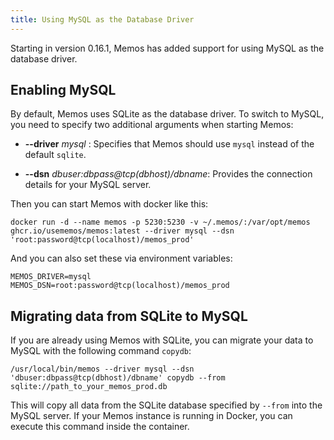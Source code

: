 ```yaml
---
title: Using MySQL as the Database Driver
---
```


Starting in version 0.16.1, Memos has added support for using MySQL as the database driver.

## Enabling MySQL

By default, Memos uses SQLite as the database driver. To switch to MySQL, you need to specify two additional arguments when starting Memos:

- **--driver** _mysql_ : Specifies that Memos should use `mysql` instead of the default `sqlite`.

- **--dsn** _dbuser:dbpass@tcp(dbhost)/dbname_: Provides the connection details for your MySQL server.

Then you can start Memos with docker like this:

```shell
docker run -d --name memos -p 5230:5230 -v ~/.memos/:/var/opt/memos ghcr.io/usememos/memos:latest --driver mysql --dsn 'root:password@tcp(localhost)/memos_prod'
```

And you can also set these via environment variables:

```
MEMOS_DRIVER=mysql
MEMOS_DSN=root:password@tcp(localhost)/memos_prod
```

## Migrating data from SQLite to MySQL

If you are already using Memos with SQLite, you can migrate your data to MySQL with the following command `copydb`:

```shell
/usr/local/bin/memos --driver mysql --dsn 'dbuser:dbpass@tcp(dbhost)/dbname' copydb --from sqlite://path_to_your_memos_prod.db
```

This will copy all data from the SQLite database specified by `--from` into the MySQL server. If your Memos instance is running in Docker, you can execute this command inside the container.
